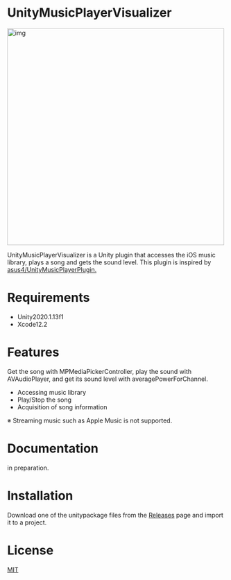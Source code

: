# UnityMusicPlayerVisualizer

<img src="https://user-images.githubusercontent.com/19504762/104093526-6075b700-52ce-11eb-9678-10ac4874d426.gif" height="500" alt="img" >

UnityMusicPlayerVisualizer is a Unity plugin that accesses the iOS music library, plays a song and gets the sound level.
This plugin is inspired by [asus4/UnityMusicPlayerPlugin.](https://github.com/asus4/UnityMusicPlayerPlugin)

# Requirements
- Unity2020.1.13f1
- Xcode12.2

# Features
Get the song with MPMediaPickerController, play the sound with AVAudioPlayer, and get its sound level with averagePowerForChannel.
- Accessing music library
- Play/Stop the song
- Acquisition of song information

※ Streaming music such as Apple Music is not supported.

# Documentation
in preparation.

# Installation
Download one of the unitypackage files from the [Releases](https://github.com/kkkkoyo/UnityMusicPlayerVisualizer/releases) page and import it to a project.

# License
[MIT](https://github.com/kkkkoyo/UnityMusicPlayerVisualizer/blob/main/LICENSE)
